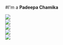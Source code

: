 #I'm a **Padeepa Chamika**
<html>
<body>
<main>
<div><img src="assets/pc_1.png"></div>
<div><img src="assets/pc_2.png"></div>
<div><img src="assets/pc_3.png"></div>
<div><img src="assets/pc_4.png"></div>
<div><img src="assets/pc_5.png"></div>
</main>
</body>
</html>